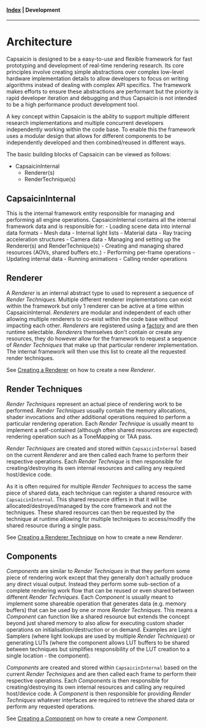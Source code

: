 #### [Index](../index.md) | Development

-----------------------

# Architecture

Capsaicin is designed to be a easy-to-use and flexible framework for fast prototyping and development of real-time rendering research. Its core principles involve creating simple abstractions over complex low-level hardware implementation details to allow developers to focus on writing algorithms instead of dealing with complex API specifics. The framework makes efforts to ensure these abstractions are performant but the priority is rapid developer iteration and debugging and thus Capsaicin is not intended to be a high performance product development tool.

A key concept within Capsaicin is the ability to support multiple different research implementations and multiple concurrent developers independently working within the code base. To enable this the framework uses a modular design that allows for different components to be independently developed and then combined/reused in different ways.

The basic building blocks of Capsaicin can be viewed as follows:
- CapsaicinInternal
	- Renderer(s)
	- RenderTechnique(s)

## CapsaicinInternal

This is the internal framework entity responsible for managing and performing all engine operations.
CapsaicinInternal contains all the internal framework data and is responsible for:
	- Loading scene data into internal data formats
		- Mesh data
		- Internal light lists
		- Material data
		- Ray tracing acceleration structures
		- Camera data
	- Managing and setting up the Renderer(s) and RenderTechnique(s)
		- Creating and managing shared resources (AOVs, shared buffers etc.)
	- Performing per-frame operations
		- Updating internal data
		- Running animations
		- Calling render operations

## Renderer

A *Renderer* is an internal abstract type to used to represent a sequence of *Render Techniques*. Multiple different renderer implementations can exist within the framework but only 1 renderer can be active at a time within CapsaicinInternal.
*Renderers* are modular and independent of each other allowing multiple renderers to co-exist within the code base without impacting each other. *Renderers* are registered using a [factory](https://en.wikipedia.org/wiki/Factory_(object-oriented_programming)) and are then runtime selectable.
*Renderers* themselves don't contain or create any resources, they do however allow for the framework to request a sequence of *Render Techniques* that make up that particular renderer implementation. The internal framework will then use this list to create all the requested render techniques.

See [Creating a Renderer](./renderer.md) on how to create a new *Renderer*.

## Render Techniques

*Render Techniques* represent an actual piece of rendering work to be performed. *Render Techniques* usually contain the memory allocations, shader invocations and other additional operations required to perform a particular rendering operation. Each *Render Technique* is usually meant to implement a self-contained (although often shared resources are expected) rendering operation such as a ToneMapping or TAA pass.

*Render Techniques* are created and stored within `CapsaicinInternal` based on the current *Renderer* and are then called each frame to perform their respective operations. Each *Render Technique* is then responsible for creating/destroying its own internal resources and calling any required host/device code.

As it is often required for multiple *Render Techniques* to access the same piece of shared data, each technique can register a shared resource with `CapsaicinInternal`. This shared resource differs in that it will be allocated/destroyed/managed by the core framework and not the techniques. These shared resources can then be requested by the technique at runtime allowing for multiple techniques to access/modify the shared resource during a single pass.

See [Creating a Renderer Technique](./render_technique.md) on how to create a new *Renderer*.

## Components

*Components* are similar to *Render Techniques* in that they perform some piece of rendering work except that they generally don't actually produce any direct visual output. Instead they perform some sub-section of a complete rendering work flow that can be reused or even shared between different *Render Techniques*. Each *Component* is usually meant to implement some shareable operation that generates data (e.g. memory buffers) that can be used by one or more *Render Techniques*. This means a *Component* can function like a shared resource but extends the concept beyond just shared memory to also allow for executing custom shader operations on initialisation/destruction or on demand. Examples are Light Samplers (where light lookups are used by multiple *Render Techniques*) or generating LUTs (where the component allows LUT buffers to be shared between techniques but simplifies responsibility of the LUT creation to a single location - the component).

*Components* are created and stored within `CapsaicinInternal` based on the current *Render Techniques* and are then called each frame to perform their respective operations. Each *Components* is then responsible for creating/destroying its own internal resources and calling any required host/device code. A *Component* is then responsible for providing *Render Techniques* whatever interfaces are required to retrieve the shared data or perform any requested operations.

See [Creating a Component](./component.md) on how to create a new *Component*.